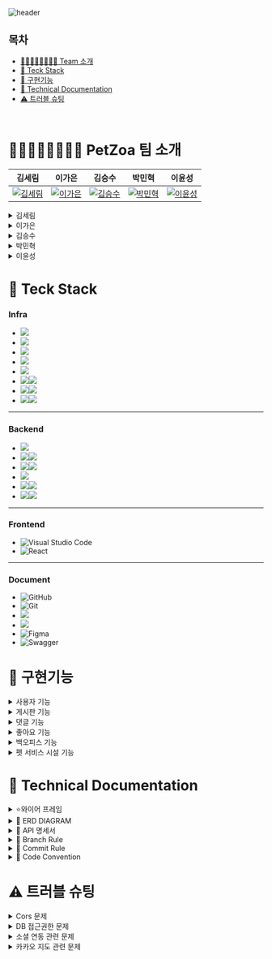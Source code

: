 ![header](https://capsule-render.vercel.app/api?type=soft&color=FFF9EB&height=100&section=header&text=😸나만,펫%20프로젝트😸&fontSize=60&fontAlignY=55)

## 목차
- [👨🏻‍👩🏻‍👧🏻‍👦🏻 Team 소개](#team)
- [🎨 Teck Stack](#teck-stack)
- [🎯 구현기능](#feature)
- [📑 Technical Documentation](#tech-doc)
- [⚠️ 트러블 슈팅](#trouble)
<br>

<div id="team">
   
# 👨🏻‍👩🏻‍👧🏻‍👦🏻 PetZoa 팀 소개

   
| 김세림                         | 이가은                         | 김승수                         | 박민혁                         | 이윤성                         |
|-------------------------------|-------------------------------|-------------------------------|-------------------------------|-------------------------------|
| [![김세림](https://github.com/serim01.png)](https://github.com/serim01) | [![이가은](https://github.com/GaEun1216.png)]([https://github.com/GaEun1216]) | [![김승수](https://github.com/seungsuuu.png)](https://github.com/seungsuuu) | [![박민혁](https://github.com/hanraeul.png)](https://github.com/hanraeul) | [![이윤성](https://github.com/lis0517.png)](https://github.com/lis0517) |

<details>
<summary>김세림</summary>
<div markdown="1">

- 백오피스 기능
  - 게시물 관리(조회, 검색기능, 상태변경)
  - 유저 관리(조회, 검색기능, 상태변경, 역할변경)
  - 신고 관리(조회, 검색기능, 상태변경)
  - 정지 관리(조회, 검색기능)
- 프론트엔드: 전반적인 화면 구성 / 백오피스 연동

</div>
</details>

<details>
<summary>이가은</summary>
<div markdown="1">

- 게시물 RD
- AWS S3 업로드
- 사진, 동영상 압축기술( Imgscalr, FFmpeg )
- 프론트엔드 : 일부 세부 화면 구성 / 포스트 상세페이지, 신고기능 연동

</div>
</details>

<details>
<summary>김승수</summary>
<div markdown="1">

- 인증 및 인가 (security)
- 마이페이지
- 신고하기 기능
- 프론트엔드 : 로그인, 회원가입, 마이페이지 연동

</div>
</details>

<details>
<summary>박민혁</summary>
<div markdown="1">

- 게시물CU
- 파일 업로드 기능
- CI/CD
- 프론트엔드 : 게시판 목록, 게시물 작성 연동

</div>
</details>

<details>
<summary>이윤성</summary>
<div markdown="1">

- 댓글, 좋아요 기능
- 동물병원 데이터 추가 및 범위 검색
- 소셜로그인 (구글, 카카오)
- 이메일 인증
- 프론트엔드: 댓글, 좋아요 연동 / 카카오 Map api 연동

</div>
</details>
</div>

<div id="teck-stack">
  
# 🎨 Teck Stack

### Infra
* <img src="https://img.shields.io/badge/AWS-232F3E?style=for-the-badge&logo=amazonwebservices&logoColor=white">
* <img src="https://img.shields.io/badge/Amazon EC2-FF9900?style=for-the-badge&logo=amazonec2&logoColor=white">
* <img src="https://img.shields.io/badge/aws loadbalancing-8C4FFF?style=for-the-badge&logo=awselasticloadbalancing&logoColor=white">
* <img src="https://img.shields.io/badge/Amazon s3-569A31?style=for-the-badge&logo=amazons3&logoColor=white">
* <img src="https://img.shields.io/badge/Route 53-8C4FFF?style=for-the-badge&logo=amazonroute53&logoColor=white">
* <img src="https://img.shields.io/badge/nginx-009639?style=for-the-badge&logo=nginx&logoColor=white"><img src="https://img.shields.io/badge/1.24.0-515151?style=for-the-badge">
* <img src="https://img.shields.io/badge/docker-2496ED?style=for-the-badge&logo=docker&logoColor=white"><img src="https://img.shields.io/badge/27.1.1-515151?style=for-the-badge">
* <img src="https://img.shields.io/badge/Docker Compose-2496ED?style=for-the-badge&logo=docker&logoColor=white"><img src="https://img.shields.io/badge/2.29.1-515151?style=for-the-badge">
---
### Backend
* <img src="https://img.shields.io/badge/IntelliJIDEA-000000.svg?style=for-the-badge&logo=intellij-idea&logoColor=white">
* <img src="https://img.shields.io/badge/java-007396?style=for-the-badge&logo=OpenJDK&logoColor=white"><img src="https://img.shields.io/badge/17-515151?style=for-the-badge">
* <img src="https://img.shields.io/badge/springboot-6DB33F?style=for-the-badge&logo=springboot&logoColor=white"><img src="https://img.shields.io/badge/3.3.0-515151?style=for-the-badge">
* <img src="https://img.shields.io/badge/Spring Security-6DB33F?style=for-the-badge&logo=Spring Security&logoColor=white">
* <img src="https://img.shields.io/badge/mysql-4479A1?style=for-the-badge&logo=mysql&logoColor=white"><img src="https://img.shields.io/badge/8.0.39-515151?style=for-the-badge">
* <img src="https://img.shields.io/badge/redis-FF4438?style=for-the-badge&logo=redis&logoColor=white"><img src="https://img.shields.io/badge/7.2.0-515151?style=for-the-badge">
---
### Frontend
* ![Visual Studio Code](https://img.shields.io/badge/Visual%20Studio%20Code-0078d7.svg?style=for-the-badge&logo=visual-studio-code&logoColor=white) 
* ![React](https://img.shields.io/badge/react-%2320232a.svg?style=for-the-badge&logo=react&logoColor=%2361DAFB)
---
### Document
* ![GitHub](https://img.shields.io/badge/github-%23121011.svg?style=for-the-badge&logo=github&logoColor=white)  
* ![Git](https://img.shields.io/badge/git-%23F05033.svg?style=for-the-badge&logo=git&logoColor=white)
* <img src="https://img.shields.io/badge/slack-4A154B?style=for-the-badge&logo=slack&logoColor=white">
* <img src="https://img.shields.io/badge/notion-000000?style=for-the-badge&logo=notion&logoColor=white">
* ![Figma](https://img.shields.io/badge/figma-%23F24E1E.svg?style=for-the-badge&logo=figma&logoColor=white)
* ![Swagger](https://img.shields.io/badge/-Swagger-%23Clojure?style=for-the-badge&logo=swagger&logoColor=white)

</div>

<div id = "feature">
  
# 🎯 구현기능

<details> 
  <summary>사용자 기능 </summary>
<div markdown="1">

- [x] 로그인 기능
- [x] 로그아웃 기능
- [x] 회원가입
  - [x] 이메일 인증 
- [x] 소셜로그인
- [x] 마이페이지
  - [x] 비밀번호 변경
  - [x] 닉네임 변경
  - [x] 회원 탈퇴
  - [x] 소셜 연동
</div>
</details>

<details> 
  <summary>게시판 기능 </summary>
<div markdown="1">

- [x] 게시물 생성 (자랑하기 게시판은 이미지 업로드 가능)
- [x] 게시물 삭제
- [x] 게시물 수정
- [x] 게시물 조회

</div>
</details>

<details> 
  <summary>댓글 기능 </summary>
<div markdown="1">

- [x] 댓글 생성
- [x] 댓글 삭제
- [x] 댓글 조회
</div>
</details>

<details> 
  <summary>좋아요 기능 </summary>
<div markdown="1">

- [x] 좋아요 조회
- [x] 좋아요 생성
- [x] 좋아요 삭제
</div>
</details>

<details> 
  <summary>백오피스 기능 </summary>
<div markdown="1">

- [x] 게시물 관리
  - [x] 게시물 조회 (카테고리, 상태, 제목, 작성자, 기간조회로 검색도 가능)
  - [x] 게시물 상태 변경
- [x] 회원 관리
  - [x] 회원 조회 (이메일, 상태, 역할로 검색도 가능)
  - [x] 회원 역할 변경
  - [x] 회원 상태 변경
- [x] 신고 관리
  - [x] 신고 조회 (이메일, 상태, 기간조회로 검색도 가능)
  - [x] 신고 상태 변경 
- [x] 회원 정지 관리
  - [x] 정지 목록 조회 (이메일, 기간조회로 검색도 가능)

</div>
</details>

<details> 
  <summary>펫 서비스 시설 기능 </summary>
<div markdown="1">

- [x] 펫 서비스 시설 조회

</div>
</details>

<div id = "tech-doc">
  
# 📑 Technical Documentation

<details>
<summary>⭐와이어 프레임</summary>
<div markdown="1">

![image](https://github.com/user-attachments/assets/66abcbcc-5196-4510-80ca-7b87c1a3a189)


</div>
</details>

<details>
<summary>🧬 ERD DIAGRAM</summary>
<div markdown="1">
 
   ![스크린샷 2024-08-12 181631](https://github.com/user-attachments/assets/ed623075-ee25-4614-89cf-64de0e926526)


</div>
</details>

<details>
<summary> 🔨 API 명세서</summary>
<div markdown="1">
  
![제목 없음](https://github.com/user-attachments/assets/592accf3-5355-4463-b20a-51b3d7036338)


</div>
</details>

<details>
<summary>🔱 Branch Rule</summary>
<div markdown="1">
  
## 🔱  Branch Rule
- main, dev, feature 브랜치 사용.
- feature 브랜치에서 기능 개발 완료시 dev 브랜치로 merge
- 프로젝트 완료시 main 브랜치로 merge
- **feat/#이슈번호-이슈내용**
> ex)  
> feature/#1-post-create


</div>
</details>

</div>
</details>


<details>
<summary>🌠 Commit Rule</summary>
<div markdown="1">
  
## 🌠 Commit Rule
- **[#이슈번호] '작업 타입' : '작업 내용'**
> ex)  
> [#36] ✨ feat : 회원가입 기능 추가

| 작업 타입 | 작업내용 |
| --- | --- |
| ✨ feat | 새로운 기능을 추가 |
| 🐛 bugfix | 버그 수정 |
| ♻️ refactor | 코드 리팩토링 |
| 🩹 fix | 코드 수정 |
| 🚚 move | 파일 옮김/정리 |
| 🔥 del | 기능/파일을 삭제 |
| 🍻 test | 테스트 코드를 작성 |
| 💄 style | css 수정 |
| 🙈 github | 깃허브내 수정 |
| 🔨 script | package.json 변경(npm 설치 등) |
| 🔧 chore | 코드 수정 없이 설정 파일만 수정 |


</div>
</details>



<details>
<summary>🚀 Code Convention</summary>
<div markdown="1">
  
## 🚀 Code Convention

### 네이버 코드 컨벤션 적용
    - `Intelli J` - `Setting` - `Editor` - `Code Style`

### Check Style
    - `SonarLint plugin` 사용

### 약어 금지

### 클래스는 `Pascal Case`

### 함수, 변수는 `Camel Case`

### 상수는 `Scream Snack Case`

### 빌더 패턴 사용하기

</div>
</details>
<div id ="trouble">
  
# ⚠️ 트러블 슈팅

<details>
<summary>Cors 문제 </summary>
<div markdown="1">
   
1. local 환경 (백앤드 → 프론트 통신)
    - 백앤드에서 `Authorization` Header 값을 프론트로 전달하지 못하는 문제
        
        ![image (6)](https://github.com/user-attachments/assets/29ca4193-2611-46f7-97ab-7f99191b681c)

        
    - 해당 CORS 설정에  `configuration.addExposedHeader("Authorization");`를 추가함으로써 문제 해결!

1. 배포 환경(백앤드 → 프론트 통신)
    
    <img width="503" alt="image (7)" src="https://github.com/user-attachments/assets/05998006-0f20-486c-8e88-b22de479c3f3">

    
    - ALB에 80, 443, 8080 리스너를 3개 만들고 80,443 리스너에만 설정해둔 Target Group의 포트가 8080 이였습니다. 하지만 8080 리스너에는 Target Group이 따로 설정되어있지않아 요청이 제대로 처리되지 않았습니다.
    - 현재 8080 리스너를 삭제하고 80, 443 리스너에 80 port Target Group을 설정해둠으로써 Cors 에러를 해결하였습니다.
</div>
</details>

<details>
<summary>DB 접근권한 문제 </summary>
<div markdown="1">
<br>
배포를 테스트하던 중 DB에 세팅이 되어있고 환경변수내에 추가한 DB계정의 USERNAME과 PASSWORD가 일치함에도 접근권한이 없어서 application 을 실행하는데 오류가 발생

- `root`  계정으로 db에 접근하는게 잘못됨을 인식하지 못하였음. `root` 계정은 데이터베이스에서 모든 권한을 가지고 있으며 일반적으로 알려진 계정이름이기에 해킹에 표적이 되기 쉬우므로 외부에서의 접근을 차단하기위해 localhost로만 접근 가능하게 제한이 걸려있었음.
- 그걸 모르고 `root` 권한을 직접 바꾸려다가 실패하였고 USER를 새로 생성해서 권한을 설정하고 연결함으로써 문제를 해결함.
</div>
</details>

<details>
<summary>소셜 연동 관련 문제 </summary>
<div markdown="1">
<br>
 1. 배포 할 때 Redirect URL이 일치하지 않아 오류창이 발생
    - 시도
        1. 해당 소셜 개발자 페이지로 들어가 Redirect URL 배포 URL로 설정
        2. Vercel, EC2 내부에서 사용하는 환경 변수도 해당 값과 일치
        3. 전부 일치했음에도 문제 발생
        4. 오류가 발생한 콘솔창에서 Redirect URL을 가져와서 오타가 있는지 확인
    - 해결
        - `www.`를 붙여주지 않아 주소를 찾을 수 없어 발생한 것으로 확인.
2. Google 계정 정보 획득 관련
    - 시도
        1. `https://people.googleapis.com/v1/me` 으로 접근
        2. 반환되는 데이터를 확인해보니 의도한 데이터가 아닌 것을 확인
        3. 구글 문서 확인
        4. 문서가 OAuth, People 등 분리되어있어서 필요한 API를 찾기 어려웠음
    - 해결
        - `https://www.googleapis.com/oauth2/v3/userinfo`로 변경
</div>
</details>

<details>
<summary>카카오 지도 관련 문제 </summary>
<div markdown="1">
<br>
요청이 쉴새없이 발생하는 문제
  - 시도
    1. debounce 적용 시도를 했지만 횟수는 줄어도 특정 행동마다 요청이 발생
    2. B6조와 코드 교류를 하며 이벤트가 각자 발생한다는 것 같다, 묶어보는 것은 어떻겠냐는 답변을 받음
  - 해결
    - 컴포넌트가 언마운트될 때 이벤트 리스너 제거
    - 드래그, 중앙 변경, 줌 변경 시 이벤트에 대한 리스너 추가
    - map과 debounced 관련 된 내용이 변경될 때만 이벤트를 다시 실행하도록 변경
</div>
</details>

</div>
